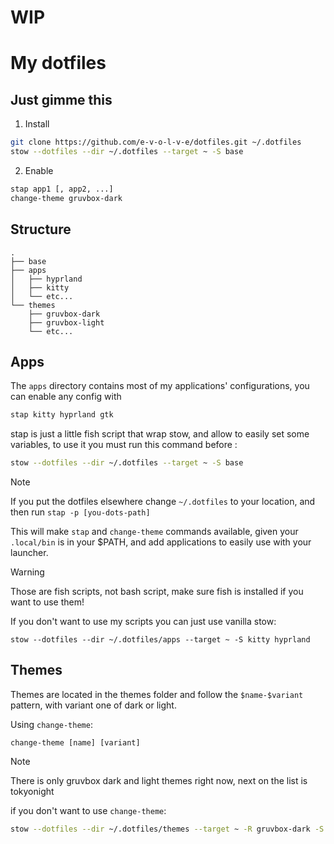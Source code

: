 # WIP

# My dotfiles

## Just gimme this

1. Install
```sh
git clone https://github.com/e-v-o-l-v-e/dotfiles.git ~/.dotfiles
stow --dotfiles --dir ~/.dotfiles --target ~ -S base
```
2. Enable
```sh
stap app1 [, app2, ...]
change-theme gruvbox-dark
```

## Structure
```
.
├── base
├── apps
│   ├── hyprland
│   ├── kitty
│   └── etc...
└── themes
    ├── gruvbox-dark
    ├── gruvbox-light
    └── etc...
```

## Apps

The `apps` directory contains most of my applications' configurations, you can enable any config with 
```sh
stap kitty hyprland gtk
```

stap is just a little fish script that wrap stow, and allow to easily set some variables, to use it you must run this command before :
```sh
stow --dotfiles --dir ~/.dotfiles --target ~ -S base
```

> [!NOTE]
> If you put the dotfiles elsewhere change `~/.dotfiles` to your location, and then run `stap -p [you-dots-path]`

This will make `stap` and `change-theme` commands available, given your `.local/bin` is in your $PATH, and add applications to easily use with your launcher.

> [!WARNING]
> Those are fish scripts, not bash script, make sure fish is installed if you want to use them!

If you don't want to use my scripts you can just use vanilla stow:
```
stow --dotfiles --dir ~/.dotfiles/apps --target ~ -S kitty hyprland
```

## Themes

Themes are located in the themes folder and follow the `$name-$variant` pattern, with variant one of dark or light.

Using `change-theme`:
```
change-theme [name] [variant]
```

> [!NOTE]
> There is only gruvbox dark and light themes right now, next on the list is tokyonight

if you don't want to use `change-theme`:
```sh
stow --dotfiles --dir ~/.dotfiles/themes --target ~ -R gruvbox-dark -S gruvbox-light
```

